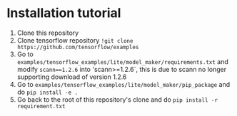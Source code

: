 # Installation tutorial
1) Clone this repository  
2) Clone tensorflow repository  `!git clone https://github.com/tensorflow/examples`  
3) Go to `examples/tensorflow_examples/lite/model_maker/requirements.txt` and modify `scann==1.2.6` into 'scann>=1.2.6`, this is due to scann no longer supporting download of version 1.2.6  
4) Go to `examples/tensorflow_examples/lite/model_maker/pip_package` and do `pip install -e .`
5) Go back to the root of this repository's clone and do `pip install -r requirement.txt`